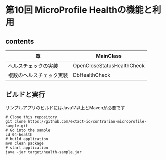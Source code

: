 # 第10回 MicroProfile Healthの機能と利用

## contents 
|章|MainClass|
| ---------- | --- |
| ヘルスチェックの実装 |OpenCloseStatusHealthCheck |
| 複数のヘルスチェック実装 |DbHealthCheck |


## ビルドと実行
サンプルアプリのビルドにはJava17以上とMavenが必要です

```shell
# Clone this repository
git clone https://github.com/extact-io/contrarian-microprofile-sample.git
# Go into the sample
cd 04-health
# build application
mvn clean package
# start application
java -jar target/health-sample.jar
```

